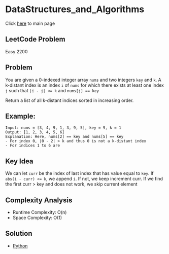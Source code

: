 # DataStructures_and_Algorithms
Click [here](../../README.md) to main page

## LeetCode Problem
Easy 2200

## Problem
You are given a 0-indexed integer array `nums` and two integers `key` and `k`. A k-distant index is an index `i` of `nums` for which there exists at least one index `j` such that `|i - j| <= k` and `nums[j] == key`

Return a list of all k-distant indices sorted in increasing order.

## Example:
```
Input: nums = [3, 4, 9, 1, 3, 9, 5], key = 9, k = 1
Output: [1, 2, 3, 4, 5, 6]
Explanation: Here, nums[2] == key and nums[5] == key
- For index 0, |0 - 2| > k and thus 0 is not a k-distant index
- For indices 1 to 6 are
```

## Key Idea
We can let `curr` be the index of last index that has value equal to `key`. If `abs(i - curr) <= k`, we append `i`. If not, we keep increment curr. If we find the first curr > key and does not work, we skip current element

## Complexity Analysis
- Runtime Complexity: O(n)
- Space Complexity: O(1)

## Solution
- [Python](./solution.py)